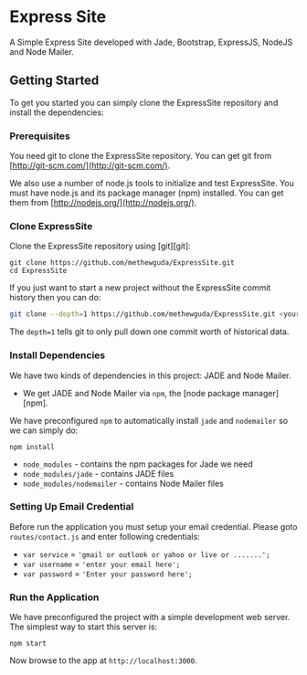 # Express Site
A Simple Express Site developed with Jade, Bootstrap, ExpressJS, NodeJS and Node Mailer.

## Getting Started
To get you started you can simply clone the ExpressSite repository and install the dependencies:

### Prerequisites

You need git to clone the ExpressSite repository. You can get git from
[http://git-scm.com/](http://git-scm.com/).

We also use a number of node.js tools to initialize and test ExpressSite. You must have node.js and
its package manager (npm) installed.  You can get them from [http://nodejs.org/](http://nodejs.org/).

### Clone ExpressSite

Clone the ExpressSite repository using [git][git]:

```
git clone https://github.com/methewguda/ExpressSite.git
cd ExpressSite
```

If you just want to start a new project without the ExpressSite commit history then you can do:

```bash
git clone --depth=1 https://github.com/methewguda/ExpressSite.git <your-project-name>
```

The `depth=1` tells git to only pull down one commit worth of historical data.

### Install Dependencies

We have two kinds of dependencies in this project: JADE and Node Mailer.

* We get JADE and Node Mailer  via `npm`, the [node package manager][npm].

We have preconfigured `npm` to automatically install `jade` and `nodemailer` so we can simply do:

```
npm install
```

* `node_modules` - contains the npm packages for Jade we need
* `node_modules/jade` - contains JADE files
* `node_modules/nodemailer` - contains Node Mailer files

### Setting Up Email Credential

Before run the application you must setup your email credential.
Please goto `routes/contact.js` and enter following credentials:

* `var service` = `'gmail or outlook or yahoo or live or .......';`
* `var username` = `'enter your email here';`
* `var password` = `'Enter your password here';`

### Run the Application

We have preconfigured the project with a simple development web server.  The simplest way to start
this server is:

```
npm start
```

Now browse to the app at `http://localhost:3000`.
